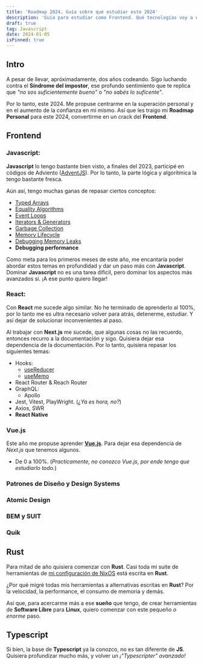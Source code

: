 ```yaml
---
title: 'Roadmap 2024. Guía sobre qué estudiar este 2024'
description: 'Guía para estudiar como Frontend. Qué tecnologías voy a estudiar este año para llegar a ser un programador FullStack'
draft: true
tag: Javascript
date: 2024-01-05
isPinned: true
---
```


## Intro

A pesar de llevar, apróximadamente, dos años codeando. Sigo luchando contra el
**Síndrome del impostor**, ese profundo sentimiento que te replica que _"no sos
suficientemente bueno"_ o _"no sabés lo suficente"_.

Por lo tanto, este 2024. Me propuse centrarme en la superación personal y en el
aumento de la confianza en mi mismo. Así que les traigo mi **Roadmap Personal**
para este 2024, convertirme en un crack del **Frontend**.

## Frontend

### Javascript:

**Javascript** lo tengo bastante bien visto, a finales del 2023, participé en
códigos de Adviento ([AdventJS](https://adventjs.dev/)). Por lo tanto, la parte
lógica y algorítmica la tengo bastante fresca.

Aún así, tengo muchas ganas de repasar ciertos conceptos:

- [Typed Arrays](https://developer.mozilla.org/es/docs/Web/JavaScript/Guide/Typed_arrays)
- [Equality Algorithms](https://developer.mozilla.org/en-US/docs/Web/JavaScript/Equality_comparisons_and_sameness)
- [Event Loops](https://nodejs.org/en/docs/guides/event-loop-timers-and-nexttick/#what-is-the-event-loop)
- [Iterators & Generators](https://www.codeguage.com/courses/advanced-js/iteration-iterators)
- [Garbage Collection](https://javascript.info/garbage-collection)
- [Memory Lifecycle](https://medium.com/swlh/the-lifecycle-of-memory-in-javascript-5b5bffc5ff4cf)
- [Debugging Memory Leaks](https://www.debugbear.com/blog/debugging-javascript-memory-leaks)
- **Debugging performance**

Como meta para los primeros meses de este año, me encantaría poder abordar estos
temas en profundidad y dar un paso más con **Javascript**. Dominar
**Javascript** no es una tarea díficil, pero dominar los aspectos más avanzados
sí. ¡A ese punto quiero llegar!

### React:

Con **React** me sucede algo similar. No he terminado de aprenderlo al 100%, por
lo tanto me es ultra necesario volver para atrás, detenerme, estudiar. Y así
dejar de solucionar inconvenientes al paso.

Al trabajar con **Next.js** me sucede, que algunas cosas no las recuerdo,
entonces recurro a la documentación y sigo. Quisiera dejar esa dependencia de la
documentación. Por lo tanto, quisiera repasar los siguientes temas:

- Hooks:
  - [useReducer](https://react.dev/reference/react/useReducer)
  - [useMemo](https://www.robinwieruch.de/react-usememo-hook/)
- React Router & Reach Router
- GraphQL:
  - Apollo
- Jest, Vitest, PlayWright. (_¿Ya es hora, no?_)
- Axios, SWR
- **React Native**

### Vue.js

Este año me propuse aprender **[Vue.js](https://vuejs.org/)**. Para dejar esa
dependencia de _Next.js_ que tenemos algunos.

- De 0 a 100%. (_Practicamente, no conozco Vue.js, por ende tengo que estudiarlo
  todo._)

### Patrones de Diseño y Design Systems

### Atomic Design

### BEM y SUIT

### Quik

## Rust

Para mitad de año quisiera comenzar con **Rust**. Casi toda mi suite de
herramientas de [mi configuración de NixOS](https://github.com/linuxmobile/kaku)
está escrita en **Rust**.

¿Por qué migré todas mis herramientas a alternativas escritas en **Rust**? Por
la velocidad, la performance, el consumo de memoria y demás.

Así que, para acercarme más a ese **sueño** que tengo, de crear herramientas de
**Software Libre** para **Linux**, quiero comenzar con este pequeño _o enorme_
paso.

## Typescript

Si bien, la base de **Typescript** ya la conozco, no es tan diferente de **JS**.
Quisiera profundizar mucho más, y volver un _¡"Typescripter" avanzado!_
